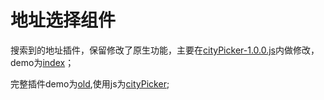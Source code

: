 # 地址选择组件

搜索到的地址插件，保留修改了原生功能，主要在<a href="js/cityPicker-1.0.0.js">cityPicker-1.0.0.js</a>内做修改，demo为<a href="index.html">index</a>；<br />

完整插件demo为<a href="old.html">old</a>,使用js为<a href="js/cityPicker.js">cityPicker</a>;
